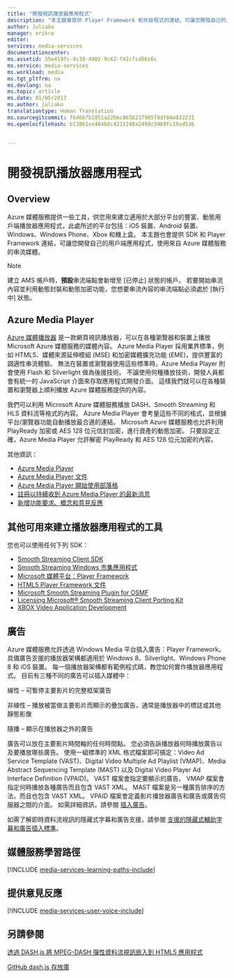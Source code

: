 ```yaml
---
title: "開發視訊播放器應用程式"
description: "本主題會提供 Player Framework 和外掛程式的連結，可讓您開發自己的用戶端應用程式，以使用來自媒體服務的串流媒體。"
author: Juliako
manager: erikre
editor: 
services: media-services
documentationcenter: 
ms.assetid: 55e419fc-4c39-4902-9c62-f41cfcd86c6c
ms.service: media-services
ms.workload: media
ms.tgt_pltfrm: na
ms.devlang: na
ms.topic: article
ms.date: 01/05/2017
ms.author: juliako
translationtype: Human Translation
ms.sourcegitcommit: f6d6b7b1051a22bbc865b237905f8df84e832231
ms.openlocfilehash: b13861ce404b8c4215248a2498c5969fc19ad536


---
```

# <a name="develop-video-player-applications"></a>開發視訊播放器應用程式
## <a name="overview"></a>Overview
Azure 媒體服務提供一些工具，供您用來建立適用於大部分平台的豐富、動態用戶端播放器應用程式，此處所述的平台包括：iOS 裝置、Android 裝置、Windows、Windows Phone、Xbox 和機上盒。 本主題也會提供 SDK 和 Player Framework 連結，可讓您開發自己的用戶端應用程式，使用來自 Azure 媒體服務的串流媒體。

>[!NOTE]
>建立 AMS 帳戶時，**預設**串流端點會新增至 [已停止] 狀態的帳戶。 若要開始串流內容並利用動態封裝和動態加密功能，您想要串流內容的串流端點必須處於 [執行中] 狀態。 
 
## <a name="azure-media-player"></a>Azure Media Player
[Azure 媒體播放器](http://aka.ms/ampinfo) 是一款網頁視訊播放器，可以在各種瀏覽器和裝置上播放 Microsoft Azure 媒體服務的媒體內容。 Azure Media Player 採用業界標準，例如 HTML5、媒體來源延伸模組 (MSE) 和加密媒體擴充功能 (EME)，提供豐富的調適性串流體驗。 無法在裝置或瀏覽器使用這些標準時，Azure Media Player 則會使用 Flash 和 Silverlight 做為後援技術。 不論使用何種播放技術，開發人員都會有統一的 JavaScript 介面來存取應用程式開發介面。 這樣我們就可以在各種裝置和瀏覽器上順利播放 Azure 媒體服務提供的內容。

我們可以利用 Microsoft Azure 媒體服務播放 DASH、Smooth Streaming 和 HLS 資料流等格式的內容。 Azure Media Player 會考量這些不同的格式，並根據平台/瀏覽器功能自動播放最合適的連結。 Microsoft Azure 媒體服務也允許利用 PlayReady 加密或 AES 128 位元信封加密，進行資產的動態加密。 只要設定正確，Azure Media Player 允許解密 PlayReady 和 AES 128 位元加密的內容。 

其他資訊：

* [Azure Media Player](http://aka.ms/ampinfo)
* [Azure Media Player 文件](http://aka.ms/ampdocs) 
* [Azure Media Player 開始使用部落格](https://azure.microsoft.com/blog/2015/04/15/announcing-azure-media-player/)
* [註冊以持續收到 Azure Media Player 的最新消息](http://aka.ms/ampsignup)
* [新增功能要求、概念和意見反應](http://aka.ms/ampuservoice) 

## <a name="other-tools-for-creating-player-applications"></a>其他可用來建立播放器應用程式的工具
您也可以使用任何下列 SDK：

* [Smooth Streaming Client SDK](http://www.iis.net/downloads/microsoft/smooth-streaming) 
* [Smooth Streaming Windows 市集應用程式](media-services-build-smooth-streaming-apps.md)
* [Microsoft 媒體平台：Player Framework](http://playerframework.codeplex.com/) 
* [HTML5 Player Framework 文件](http://playerframework.codeplex.com/wikipage?title=HTML5%20Player&referringTitle=Documentation) 
* [Microsoft Smooth Streaming Plugin for OSMF](https://www.microsoft.com/download/details.aspx?id=36057) 
* [Licensing Microsoft® Smooth Streaming Client Porting Kit](http://aka.ms/sspk) 
* [XBOX Video Application Development](http://xbox.create.msdn.com/) 

## <a name="advertising"></a>廣告
Azure 媒體服務允許透過 Windows Media 平台插入廣告：Player Framework。 具備廣告支援的播放器架構都適用於 Windows 8、Silverlight、Windows Phone 8 和 iOS 裝置。 每一個播放器架構都有範例程式碼，教您如何實作播放器應用程式。 目前有三種不同的廣告可以插入媒體中：

線性 – 可暫停主要影片的完整框架廣告

非線性 – 播放被當做主要影片而顯示的疊加廣告，通常是播放器中的標誌或其他靜態影像

隨播 – 顯示在播放器之外的廣告

廣告可以放在主要影片時間軸的任何時間點。 您必須告訴播放器何時播放廣告以及要播放哪些廣告。 使用一組標準的 XML 格式檔案即可搞定：Video Ad Service Template (VAST)、Digital Video Multiple Ad Playlist (VMAP)、Media Abstract Sequencing Template (MAST) 以及 Digital Video Player Ad Interface Definition (VPAID)。 VAST 檔案會指定要顯示的廣告。 VMAP 檔案會指定何時播放各種廣告而且包含 VAST XML。 MAST 檔案是另一種廣告排序的方法，而且也包含 VAST XML。 VPAID 檔案會定義影片播放器廣告和廣告或廣告伺服器之間的介面。 如需詳細資訊，請參閱 [插入廣告](https://msdn.microsoft.com/library/dn387398.aspx)。

如需了解即時資料流視訊的隱藏式字幕和廣告支援，請參閱 [支援的隱藏式輔助字幕和廣告插入標準](https://msdn.microsoft.com/library/c49e0b4d-357e-4cca-95e5-2288924d1ff3#caption_ad)。

## <a name="media-services-learning-paths"></a>媒體服務學習路徑
[!INCLUDE [media-services-learning-paths-include](../../includes/media-services-learning-paths-include.md)]

## <a name="provide-feedback"></a>提供意見反應
[!INCLUDE [media-services-user-voice-include](../../includes/media-services-user-voice-include.md)]

## <a name="see-also"></a>另請參閱
[透過 DASH.js 將 MPEG-DASH 彈性資料流視訊嵌入到 HTML5 應用程式](media-services-embed-mpeg-dash-in-html5.md)

[GitHub dash.js 存放庫](https://github.com/Dash-Industry-Forum/dash.js)




<!--HONumber=Jan17_HO2-->



